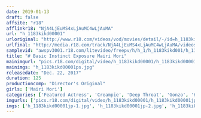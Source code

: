 ```yaml
---
date: 2019-01-13
draft: false
affsite: "r18"
afflinkr18: "NjA4LjEuMS4xLjAuMC4wLjAuMA"
url: "h_1183kikd00001"
urloriginal: "http://www.r18.com/videos/vod/movies/detail/-/id=h_1183kikd00001"
urlfinal: "http://media.r18.com/track/NjA4LjEuMS4xLjAuMC4wLjAuMA/videos/vod/movies/detail/-/id=h_1183kikd00001"
samplevid: "awspv3001.r18.com/litevideo/freepv/h/h_1/h_1183kikd001/h_1183kikd001_dmb_w.mp4"
title: "# Basic Instinct Exposure Mairi Mori"
mainimgurl: "pics.r18.com/digital/video/h_1183kikd00001/h_1183kikd00001ps.jpg"
mainimgs: "h_1183kikd00001ps.jpg"
releasedate: "Dec. 22, 2017"
duration: 125
productioncomp: "Director's Original"
girls: ['Mairi Mori']
categories: ['Featured Actress', 'Creampie', 'Deep Throat', 'Gonzo', 'Hi-Def', 'Actress Best Compilation']
imgurls: ['pics.r18.com/digital/video/h_1183kikd00001/h_1183kikd00001jp-1.jpg', 'pics.r18.com/digital/video/h_1183kikd00001/h_1183kikd00001jp-2.jpg', 'pics.r18.com/digital/video/h_1183kikd00001/h_1183kikd00001jp-3.jpg', 'pics.r18.com/digital/video/h_1183kikd00001/h_1183kikd00001jp-4.jpg', 'pics.r18.com/digital/video/h_1183kikd00001/h_1183kikd00001jp-5.jpg', 'pics.r18.com/digital/video/h_1183kikd00001/h_1183kikd00001jp-6.jpg', 'pics.r18.com/digital/video/h_1183kikd00001/h_1183kikd00001jp-7.jpg', 'pics.r18.com/digital/video/h_1183kikd00001/h_1183kikd00001jp-8.jpg', 'pics.r18.com/digital/video/h_1183kikd00001/h_1183kikd00001jp-9.jpg', 'pics.r18.com/digital/video/h_1183kikd00001/h_1183kikd00001jp-10.jpg', 'pics.r18.com/digital/video/h_1183kikd00001/h_1183kikd00001jp-11.jpg', 'pics.r18.com/digital/video/h_1183kikd00001/h_1183kikd00001jp-12.jpg', 'pics.r18.com/digital/video/h_1183kikd00001/h_1183kikd00001jp-13.jpg', 'pics.r18.com/digital/video/h_1183kikd00001/h_1183kikd00001jp-14.jpg', 'pics.r18.com/digital/video/h_1183kikd00001/h_1183kikd00001jp-15.jpg', 'pics.r18.com/digital/video/h_1183kikd00001/h_1183kikd00001jp-16.jpg', 'pics.r18.com/digital/video/h_1183kikd00001/h_1183kikd00001jp-17.jpg', 'pics.r18.com/digital/video/h_1183kikd00001/h_1183kikd00001jp-18.jpg', 'pics.r18.com/digital/video/h_1183kikd00001/h_1183kikd00001jp-19.jpg', 'pics.r18.com/digital/video/h_1183kikd00001/h_1183kikd00001jp-20.jpg']
imgs: ['h_1183kikd00001jp-1.jpg', 'h_1183kikd00001jp-2.jpg', 'h_1183kikd00001jp-3.jpg', 'h_1183kikd00001jp-4.jpg', 'h_1183kikd00001jp-5.jpg', 'h_1183kikd00001jp-6.jpg', 'h_1183kikd00001jp-7.jpg', 'h_1183kikd00001jp-8.jpg', 'h_1183kikd00001jp-9.jpg', 'h_1183kikd00001jp-10.jpg', 'h_1183kikd00001jp-11.jpg', 'h_1183kikd00001jp-12.jpg', 'h_1183kikd00001jp-13.jpg', 'h_1183kikd00001jp-14.jpg', 'h_1183kikd00001jp-15.jpg', 'h_1183kikd00001jp-16.jpg', 'h_1183kikd00001jp-17.jpg', 'h_1183kikd00001jp-18.jpg', 'h_1183kikd00001jp-19.jpg', 'h_1183kikd00001jp-20.jpg']
---
```

